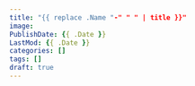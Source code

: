 ```yaml
---
title: "{{ replace .Name "-" " " | title }}"
image:
PublishDate: {{ .Date }}
LastMod: {{ .Date }}
categories: []
tags: []
draft: true
---
```

